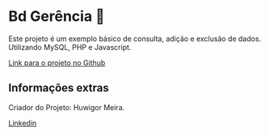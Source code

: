 # Bd Gerência 🏦

Este projeto é um exemplo básico de consulta, adição e exclusão de dados. Utilizando MySQL, PHP e Javascript.

[Link para o projeto no Github](https://github.com/Huwigor/Gerencia-MySQL.git)

## Informações extras

Criador do Projeto:  Huwigor Meira.

[Linkedin](https://www.linkedin.com/in/huwigor-meira-483092292/)
